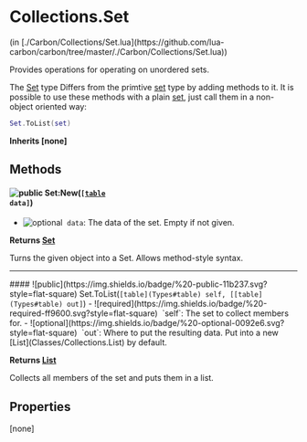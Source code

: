 <link href="../../style.css" rel="stylesheet" type="text/css"/>
<h1 class="class-title">Collections.Set</h1>
<span class="file-link">(in [./Carbon/Collections/Set.lua](https://github.com/lua-carbon/carbon/tree/master/./Carbon/Collections/Set.lua))</span><br/>

Provides operations for operating on unordered sets.

The [Set](Classes/Collections.Set) type Differs from the primtive [set](Types#set) type by adding methods to it.
It is possible to use these methods with a plain [set](Types#set), just call them in a non-object oriented way:
```lua
Set.ToList(set)
```

**Inherits [none]**

## Methods
#### ![public](https://img.shields.io/badge/%20-public-11b237.svg?style=flat-square) Set:New(<code>[[table](Types#table) data]</code>)
- ![optional](https://img.shields.io/badge/%20-optional-0092e6.svg?style=flat-square)&nbsp;&nbsp;`data`: The data of the set. Empty if not given.

**Returns  [Set](Classes/Collections.Set)**

Turns the given object into a Set.
Allows method-style syntax.

<hr/>
#### ![public](https://img.shields.io/badge/%20-public-11b237.svg?style=flat-square) Set.ToList(<code>[table](Types#table) self, [[table](Types#table) out]</code>)
- ![required](https://img.shields.io/badge/%20-required-ff9600.svg?style=flat-square)&nbsp;&nbsp;`self`: The set to collect members for.
- ![optional](https://img.shields.io/badge/%20-optional-0092e6.svg?style=flat-square)&nbsp;&nbsp;`out`: Where to put the resulting data. Put into a new [List](Classes/Collections.List) by default.

**Returns  [List](Classes/Collections.List)**

Collects all members of the set and puts them in a list.


## Properties
[none]
